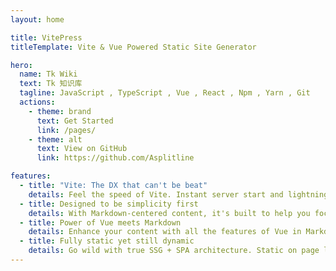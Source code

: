 ```yaml
---
layout: home

title: VitePress
titleTemplate: Vite & Vue Powered Static Site Generator

hero:
  name: Tk Wiki
  text: Tk 知识库
  tagline: JavaScript , TypeScript , Vue , React , Npm , Yarn , Git
  actions:
    - theme: brand
      text: Get Started
      link: /pages/
    - theme: alt
      text: View on GitHub
      link: https://github.com/Asplitline

features:
  - title: "Vite: The DX that can't be beat"
    details: Feel the speed of Vite. Instant server start and lightning fast HMR that stays fast regardless of the app size.
  - title: Designed to be simplicity first
    details: With Markdown-centered content, it's built to help you focus on writing and deployed with minimum configuration.
  - title: Power of Vue meets Markdown
    details: Enhance your content with all the features of Vue in Markdown, while being able to customize your site with Vue.
  - title: Fully static yet still dynamic
    details: Go wild with true SSG + SPA architecture. Static on page load, but engage users with 100% interactivity from there.
---
```


